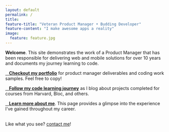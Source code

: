 ```yaml
---
layout: default
permalink: /
title:
feature-title: "Veteran Product Manager • Budding Developer"
feature-content: "I make awesome apps a reality"
image:
  feature: feature.jpg
---
```

<!-- <div class="tiles">
{% for post in site.posts %}
	{% include post-grid.html %}
{% endfor %}
<!-- </div> /.tiles -->
**Welcome**. This site demonstrates the work of a Product Manager that has been responsible for delivering web and mobile solutions for over 10 years and documents my journey learning to code.

<a href="/portfolio"><i class="fa fa-briefcase fa-3x"></i>
&nbsp;&nbsp; **Checkout my portfolio**</a>  for product manager deliverables and coding work samples. Feel free to copy!

<a href="/posts"><i class="fa fa-pencil fa-3x"></i>
&nbsp;&nbsp; **Follow my code learning journey**</a> as I blog about projects completed for courses from Harvard, Bloc, and others.

<a href="/about"><i class="fa fa-user fa-3x"></i>
&nbsp;&nbsp; **Learn more about me**</a>. This page provides a glimpse into the experience I've gained  throughout my career.

<br />
Like what you see? <a href='/contact'>contact me</a>!
